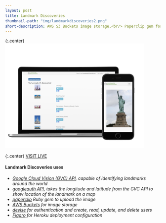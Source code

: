 ```yaml
---
layout: post
title: Landmark Discoveries
thumbnail-path: "img/landmarkdiscoveries2.png"
short-description: AWS S3 Buckets image storage,<br/> Paperclip gem for image upload,<br/> Google Vision API landmark identification.<br/> Built on Rails.
---
```


{:.center}
<img src="/img/landmarkdiscoveries2.png" alt="Landmark Discoveries" style="width: 450px;"/>

{:.center}
[VISIT LIVE](https://landmark-discoveries.herokuapp.com/users/sign_up)

#### Landmark Discoveries uses

* _[Google Cloud Vision (GVC) API](https://cloud.google.com/vision/docs/), capable of identifying landmarks
  around the world_
* _[googleauth API](https://developers.google.com/maps/documentation/maps-static/intro), takes the longitude and latitude from the GVC API to show
  location of the landmark on a map_
* _[paperclip](https://github.com/thoughtbot/paperclip) Ruby gem to upload the image_
* _[AWS Buckets](https://aws.amazon.com/sdk-for-ruby/) for image storage_
* _[devise](https://github.com/plataformatec/devise) for authentication and create, read, update, and delete users_
* _[Figaro](https://github.com/laserlemon/figaro) for Heroku deployment configuration_
